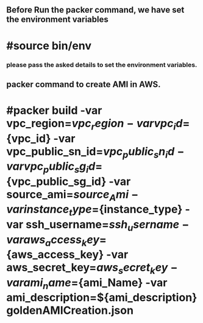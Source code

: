 ## Before Run the packer command, we have set the environment variables
# #source bin/env
### please pass the asked details to set the environment variables.
## packer command to create AMI in AWS.
# #packer build -var vpc_region=${vpc_region} -var vpc_id=${vpc_id} -var vpc_public_sn_id=${vpc_public_sn_id} -var vpc_public_sg_id=${vpc_public_sg_id} -var source_ami=${source_Ami} -var instance_type=${instance_type} -var ssh_username=${ssh_username} -var aws_access_key=${aws_access_key} -var aws_secret_key=${aws_secret_key} -var ami_name=${ami_Name} -var ami_description=${ami_description} goldenAMICreation.json
